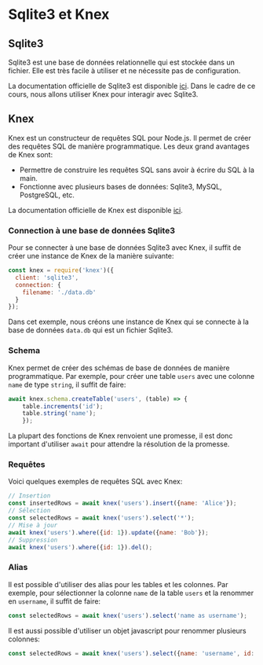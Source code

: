 # Sqlite3 et Knex

## Sqlite3

Sqlite3 est une base de données relationnelle qui est stockée dans un fichier.
Elle est très facile à utiliser et ne nécessite pas de configuration.

La documentation officielle de Sqlite3 est disponible
[ici](https://www.sqlite.org/docs.html). Dans le cadre de ce cours, nous allons
utiliser Knex pour interagir avec Sqlite3.

## Knex

Knex est un constructeur de requêtes SQL pour Node.js. Il permet de créer des
requêtes SQL de manière programmatique. Les deux grand avantages de Knex sont:

- Permettre de construire les requêtes SQL sans avoir à écrire du SQL à la main.
- Fonctionne avec plusieurs bases de données: Sqlite3, MySQL, PostgreSQL, etc.

La documentation officielle de Knex est disponible
[ici](http://knexjs.org/).

### Connection à une base de données Sqlite3

Pour se connecter à une base de données Sqlite3 avec Knex, il suffit de créer
une instance de Knex de la manière suivante:

```javascript
const knex = require('knex')({
  client: 'sqlite3',
  connection: {
    filename: './data.db'
  }
});
```

Dans cet exemple, nous créons une instance de Knex qui se connecte à la base de
données `data.db` qui est un fichier Sqlite3.

### Schema

Knex permet de créer des schémas de base de données de manière programmatique.
Par exemple, pour créer une table `users` avec une colonne `name` de type
`string`, il suffit de faire:

```javascript
await knex.schema.createTable('users', (table) => {
    table.increments('id');
    table.string('name');
    });
```

La plupart des fonctions de Knex renvoient une promesse, il est donc important
d'utiliser `await` pour attendre la résolution de la promesse.

### Requêtes

Voici quelques exemples de requêtes SQL avec Knex:

```javascript
// Insertion
const insertedRows = await knex('users').insert({name: 'Alice'});
// Sélection
const selectedRows = await knex('users').select('*');
// Mise à jour
await knex('users').where({id: 1}).update({name: 'Bob'});
// Suppression
await knex('users').where({id: 1}).del();
```

### Alias

Il est possible d'utiliser des alias pour les tables et les colonnes. Par
exemple, pour sélectionner la colonne `name` de la table `users` et la renommer
en `username`, il suffit de faire:

```javascript
const selectedRows = await knex('users').select('name as username');
```

Il est aussi possible d'utiliser un objet javascript pour renommer plusieurs
colonnes:

```javascript
const selectedRows = await knex('users').select({name: 'username', id: 'user_id'});
```
